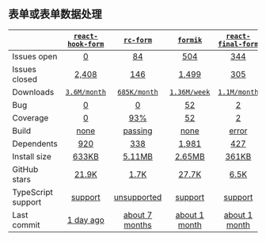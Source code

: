 ## 表单或表单数据处理
|   | [`react-hook-form`][b0] | [`rc-form`][r0] | [`formik`][n0] | [`react-final-form`][k0] | [`formsy-react`][a0] |
|---|:---:|:---:|:----:|:----:|:----:|
| Issues open           | [0][IO1] | [84][IO2] | [504][IO3] | [344][IO4] | [123][IO5] |
| Issues closed         | [2,408][IC1] | [146][IC2] | [1,499][IC3] | [305][IC4] | [235][IC5] |
| Downloads             | [`3.6M/month`][DL1] | [`685K/month`][DL2] | [`1.36M/week`][DL3] | [`1.1M/month`][DL4] | [`33.42K/week`][DL5] |
| Bug              | [0][bug1] | [0][bug2] | [52][bug3] | [2][bug4] | [3][bug5] |
| Coverage              | [0][bug1] | [93%][cover2] | [52][bug3] | [2][bug4] | [3][bug5] |
| Build                 | [none][bd1] | [passing][bd2] | [none][bd3] | [error][bd4] | [passing][bd5] |
| Dependents            | [920][dep1] | [338][dep2] | [1,981][dep3] | [427][dep4] | [137][dep5] |
| Install size          | [633KB][IS1] | [5.11MB][IS2] | [2.65MB][IS3] | [361KB][IS4] | [2.44MB][IS5] |
| GitHub stars          | [21.9K][stars1] | [1.7K][stars2] | [27.7K][stars3] | [6.5K][stars4] | [2.6K][stars5] |
| TypeScript support    | [support][TS1] | [unsupported][TS2] | [support][TS3] | [support][TS4] | [support][TS5] |
| Last commit           | [1 day ago][commits1] | [about 7 months][commits2] | [about 1 month][commits3] | [about 1 month][commits4] | [about 4 years][commits5] |

[b0]: https://github.com/react-hook-form/react-hook-form
[r0]: https://github.com/react-component/form
[n0]: https://github.com/formium/formik
[k0]: https://github.com/final-form/react-final-form
[a0]: https://github.com/christianalfoni/formsy-react

[IO1]: https://github.com/react-hook-form/react-hook-form/issues
[IO2]: https://github.com/react-component/form/issues
[IO3]: https://github.com/formium/formik/issues
[IO4]: https://github.com/final-form/react-final-form/issues
[IO5]: https://github.com/christianalfoni/formsy-react/issues
[IC1]: https://github.com/react-hook-form/react-hook-form/issues
[IC2]: https://github.com/react-component/form/issues
[IC3]: https://github.com/formium/formik/issues
[IC4]: https://github.com/final-form/react-final-form/issues
[IC5]: https://github.com/christianalfoni/formsy-react/issues

[DL1]: https://www.npmjs.com/package/react-hook-form
[DL2]: https://www.npmjs.com/package/rc-form
[DL3]: https://www.npmjs.com/package/formik
[DL4]: https://www.npmjs.com/package/react-final-form
[DL5]: https://www.npmjs.com/package/formsy-react

[bd1]: https://www.travis-ci.com/search/react-hook-form%20%252F%20react-hook-form
[bd2]: https://travis-ci.org/github/react-component/form
[bd3]: https://travis-ci.org/github/formium/formik
[bd4]: https://travis-ci.org/github/final-form/react-final-form
[bd5]: https://travis-ci.org/github/christianalfoni/formsy-react

[bug1]: https://github.com/react-hook-form/react-hook-form/issues?q=is%3Aopen+is%3Aissue+label%3Abug
[bug2]: https://github.com/react-component/form/issues?q=is%3Aopen+is%3Aissue+label%3Abug
[bug3]: https://github.com/formium/formik/issues?page=3&q=is%3Aopen+is%3Aissue+label%3A%22Type%3A+Bug%22
[bug4]: https://github.com/final-form/react-final-form/issues?q=is%3Aopen+is%3Aissue+label%3Abug
[bug5]: https://github.com/christianalfoni/formsy-react/issues?q=is%3Aopen+is%3Aissue+label%3Abug

[cover2]: https://coveralls.io/github/react-component/form
[cover5]: https://coveralls.io/github/formsy/formsy-react?branch=master

[dep1]: https://www.npmjs.com/package/react-hook-form
[dep2]: https://www.npmjs.com/package/rc-form
[dep3]: https://www.npmjs.com/package/formik
[dep4]: https://www.npmjs.com/package/react-final-form
[dep5]: https://www.npmjs.com/package/formsy-react

[IS1]: https://packagephobia.com/result?p=react-hook-form
[IS2]: https://packagephobia.com/result?p=rc-form
[IS3]: https://packagephobia.com/result?p=formik
[IS4]: https://packagephobia.com/result?p=react-final-form
[IS5]: https://packagephobia.com/result?p=formsy-react

[stars1]: https://github.com/react-hook-form/react-hook-form/stargazers
[stars2]: https://github.com/react-component/form/stargazers
[stars3]: https://github.com/formium/formik/stargazers
[stars4]: https://github.com/final-form/react-final-form/stargazers
[stars5]: https://github.com/christianalfoni/formsy-react/stargazers

[TS1]: https://github.com/react-hook-form/react-hook-form/search?l=typescript
[TS2]: https://github.com/react-component/form/search?l=javascript
[TS3]: https://github.com/formium/formik/search?l=typescript
[TS4]: https://github.com/final-form/react-final-form/search?l=typescript
[TS5]: https://www.npmjs.com/package/formsy-react

[commits1]: https://github.com/react-hook-form/react-hook-form/commits
[commits2]: https://github.com/react-component/form/commits
[commits3]: https://github.com/formium/formik/commits
[commits4]: https://github.com/final-form/react-final-form/commits
[commits5]: https://github.com/christianalfoni/formsy-react/commits
